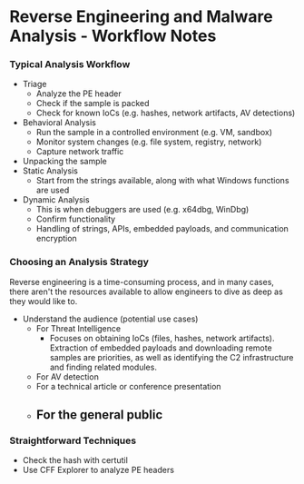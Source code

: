 # Reverse Engineering and Malware Analysis - Workflow Notes

### Typical Analysis Workflow

- Triage
  - Analyze the PE header
  - Check if the sample is packed
  - Check for known IoCs (e.g. hashes, network artifacts, AV detections)
- Behavioral Analysis
  - Run the sample in a controlled environment (e.g. VM, sandbox)
  - Monitor system changes (e.g. file system, registry, network)
  - Capture network traffic
- Unpacking the sample
- Static Analysis
  - Start from the strings available, along with what Windows functions are used
- Dynamic Analysis
  - This is when debuggers are used (e.g. x64dbg, WinDbg)
  - Confirm functionality
  - Handling of strings, APIs, embedded payloads, and communication encryption

### Choosing an Analysis Strategy
Reverse engineering is a time-consuming process, and in many cases, there aren't the resources available to allow engineers to dive as deep as they would like to.

- Understand the audience (potential use cases)
   - For Threat Intelligence
      - Focuses on obtaining IoCs (files, hashes, network artifacts). Extraction of embedded payloads and downloading remote samples are priorities, as well as identifying the C2 infrastructure and finding related modules.
   - For AV detection
   - For a technical article or conference presentation
   - For the general public
      - 


### Straightforward Techniques
- Check the hash with certutil
- Use CFF Explorer to analyze PE headers